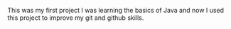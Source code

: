 This was my first project I was learning the basics of Java and now I used this project to improve my git and github skills.
